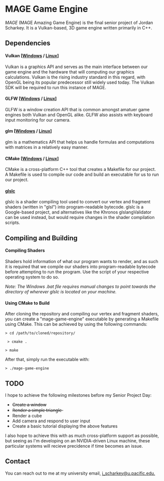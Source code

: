 # MAGE Game Engine

_MAGE_ (MAGE Amazing Game Engine) is the final senior project of Jordan Scharkey. It is a Vulkan-based, 3D game engine written primarily in C++.

## Dependencies

#### Vulkan [[Windows](https://vulkan.lunarg.com/) / [Linux](https://vulkan-tutorial.com/Development_environment#page_Vulkan-Packages)]

Vulkan is a graphics API and serves as the main interface between our game engine and the hardware that will computing our graphics calculations. Vulkan is the rising industry standard in this regard, with OpenGL being its popular predecessor still widely used today. The Vulkan SDK will be required to run this instance of MAGE.

#### GLFW [[Windows](https://www.glfw.org/) / [Linux](https://vulkan-tutorial.com/Development_environment#page_GLFW-2)]

GLFW is a window creation API that is common amongst amatuer game engines both Vulkan and OpenGL alike. GLFW also assists with keyboard input monitoring for our camera.

#### glm [[Windows](https://github.com/g-truc/glm/releases) / [Linux](https://vulkan-tutorial.com/Development_environment#page_GLM-2)]

glm is a mathematics API that helps us handle formulas and computations with matrices in a relatively easy manner.

#### CMake [[Windows](https://cmake.org/download/) / [Linux](https://www.linuxfordevices.com/tutorials/install-cmake-on-linux)]

CMake is a cross-platform C++ tool that creates a Makefile for our project. A Makefile is used to compile our code and build an executable for us to run our project.

#### [glslc](https://github.com/google/shaderc/blob/main/downloads.md)

glslc is a shader compiling tool used to convert our vertex and fragment shaders (written in "glsl") into program-readable bytecode. glslc is a Google-based project, and alternatives like the Khronos glslangValidator can be used instead, but would require changes in the shader compilation scripts.

## Compiling and Building

#### Compiling Shaders

Shaders hold information of what our program wants to render, and as such it is required that we compile our shaders into program-readable bytecode before attempting to run the program. Use the script of your respective operating system to do so.

*Note: The Windows .bat file requires manual changes to point towards the directory of wherever glslc is located on your machine.*

#### Using CMake to Build

After cloning the repository and compiling our vertex and fragment shaders, you can create a "mage-game-engine" executable by generating a Makefile using CMake. This can be achieved by using the following commands:

` > cd /path/to/cloned/repository/ `

` > cmake .`

` > make `

After that, simply run the executable with:

` > ./mage-game-engine `

## TODO

I hope to achieve the following milestones before my Senior Project Day:

* ~~Create a window~~
* ~~R̶e̶n̶d̶e̶r̶ ̶a̶ ̶s̶i̶m̶p̶l̶e̶ ̶t̶r̶i̶a̶n̶g̶l̶e̶~~
* Render a cube
* Add camera and respond to user input
* Create a basic tutorial displaying the above features

I also hope to achieve this with as much cross-platform support as possible, but seeing as I'm developing on an NVIDIA-driven Linux machine, these particular systems will recieve precidence if time becomes an issue.

## Contact

You can reach out to me at my university email, [j_scharkey@u.pacific.edu.](mailto:j_scharkey@u.pacific.edu)
